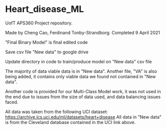 # Heart_disease_ML
UofT APS360 Project repository.

Made by Cheng Cao, Ferdinand Tonby-Strandborg.
Completed 9 April 2021

"Final Binary Model" is final edited code

Save csv file "New data" to google drive

Update directory in code to train/produce model on "New data" csv file

The majority of data viable data is in "New data".
Another file, "VA" is also being added, it contains only viable data we found not contained in "New data".

Another code is provided for our Multi-Class Model work, it was not used in the end due to issues from the size of data used, and data balancing issues faced.

All data was taken from the following UCI dataset: https://archive.ics.uci.edu/ml/datasets/heart+disease 
All data in "New data" is from the Cleveland database contained in the UCI link above.

